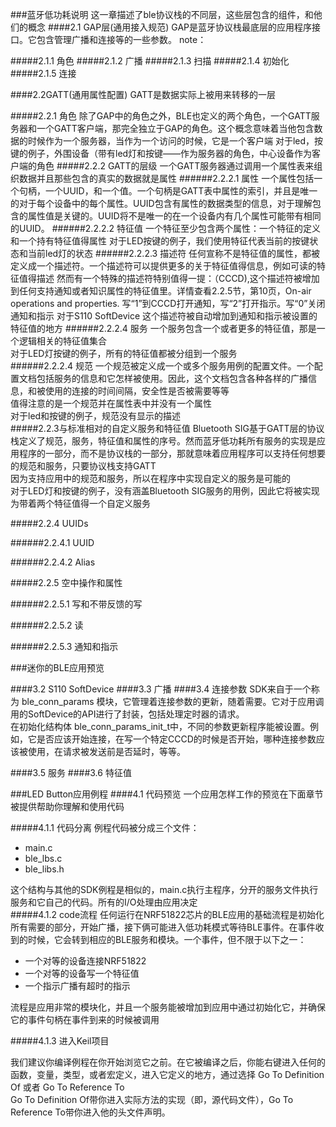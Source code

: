 
###蓝牙低功耗说明
这一章描述了ble协议栈的不同层，这些层包含的组件，和他们的概念
####2.1 GAP层(通用接入规范)
GAP是蓝牙协议栈最底层的应用程序接口。它包含管理广播和连接等的一些参数。
note：

#####2.1.1  角色
#####2.1.2  广播
#####2.1.3  扫描
#####2.1.4  初始化
#####2.1.5  连接


####2.2GATT(通用属性配置)
GATT是数据实际上被用来转移的一层

#####2.2.1 角色
除了GAP中的角色之外，BLE也定义的两个角色，一个GATT服务器和一个GATT客户端，那完全独立于GAP的角色。这个概念意味着当他包含数据的时候作为一个服务器，当作为一个访问的时候，它是一个客户端
对于led，按键的例子，外围设备（带有led灯和按键——作为服务器的角色，中心设备作为客户端的角色
#####2.2.2 GATT的层级
一个GATT服务器通过调用一个属性表来组织数据并且那些包含的真实的数据就是属性
######2.2.2.1 属性
一个属性包括一个句柄，一个UUID，和一个值。一个句柄是GATT表中属性的索引，并且是唯一的对于每个设备中的每个属性。UUID包含有属性的数据类型的信息，对于理解包含的属性值是关键的。UUID将不是唯一的在一个设备内有几个属性可能带有相同的UUID。
######2.2.2.2 特征值
一个特征至少包含两个属性：一个特征的定义和一个持有特征值得属性
对于LED按键的例子，我们使用特征代表当前的按键状态和当前led灯的状态
######2.2.2.3 描述符
任何宣称不是特征值的属性，都被定义成一个描述符。一个描述符可以提供更多的关于特征值得信息，例如可读的特征值得描述
然而有一个特殊的描述符特别值得一提：（CCCD),这个描述符被增加到任何支持通知或者知识属性的特征值里。详情查看2.2.5节，第10页，On-air operations and properties.
写“1”到CCCD打开通知，写“2”打开指示。写“0”关闭通知和指示
对于S110 SoftDevice 这个描述符被自动增加到通知和指示被设置的特征值的地方
######2.2.2.4 服务
一个服务包含一个或者更多的特征值，那是一个逻辑相关的特征值集合   
对于LED灯按键的例子，所有的特征值都被分组到一个服务  
######2.2.2.4 规范
一个规范被定义成一个或多个服务用例的配置文件。一个配置文档包括服务的信息和它怎样被使用。因此，这个文档包含各种各样的广播信息，和被使用的连接的时间间隔，安全性是否被需要等等   
值得注意的是一个规范并在属性表中并没有一个属性   
对于led和按键的例子，规范没有显示的描述   
#####2.2.3与标准相对的自定义服务和特征值
Bluetooth SIG基于GATT层的协议栈定义了规范，服务，特征值和属性的序号。然而蓝牙低功耗所有服务的实现是应用程序的一部分，而不是协议栈的一部分，那就意味着应用程序可以支持任何想要的规范和服务，只要协议栈支持GATT   
因为支持应用中的规范和服务，所以在程序中实现自定义的服务是可能的    
对于LED灯和按键的例子，没有涵盖Bluetooth SIG服务的用例，因此它将被实现为带着两个特征值得一个自定义服务

#####2.2.4 UUIDs

######2.2.4.1 UUID

######2.2.4.2 Alias

#####2.2.5 空中操作和属性

######2.2.5.1 写和不带反馈的写
 
######2.2.5.2 读

######2.2.5.3  通知和指示


###迷你的BLE应用预览

####3.2 S110 SoftDevice
####3.3 广播
####3.4 连接参数
SDK来自于一个称为  ble_conn_params 模块，它管理着连接参数的更新，随着需要。它对于应用调用的SoftDevice的API进行了封装，包括处理定时器的请求。   
在初始化结构体 ble_conn_params_init_t中，不同的参数更新程序能被设置。例如，它是否应该开始连接，在写一个特定CCCD的时候是否开始，哪种连接参数应该被使用，在请求被发送前是否延时，等等。  

####3.5 服务
####3.6 特征值

###LED Button应用例程 
####4.1 代码预览
一个应用怎样工作的预览在下面章节被提供帮助你理解和使用代码

#####4.1.1 代码分离
例程代码被分成三个文件：
 >>
  * main.c
  * ble_lbs.c
  * ble_libs.h

这个结构与其他的SDK例程是相似的，main.c执行主程序，分开的服务文件执行服务和它自己的代码。所有的I/O处理由应用决定  
#####4.1.2  code流程
任何运行在NRF51822芯片的BLE应用的基础流程是初始化所有需要的部分，开始广播，接下俩可能进入低功耗模式等待BLE事件。在事件收到的时候，它会转到相应的BLE服务和模块。一个事件，但不限于以下之一：

>>
 * 一个对等的设备连接NRF51822
 * 一个对等的设备写一个特征值
 * 一个指示广播有超时的指示  

流程是应用非常的模块化，并且一个服务能被增加到应用中通过初始化它，并确保它的事件句柄在事件到来的时候被调用

#####4.1.3  进入Keil项目 

我们建议你编译例程在你开始浏览它之前。在它被编译之后，你能右键进入任何的函数，变量，类型，或者宏定义，进入它定义的地方，通过选择 Go To Definition Of 或者 Go To Reference To  
Go To Definition Of带你进入实际方法的实现（即，源代码文件），Go To Reference To带你进入他的头文件声明。
